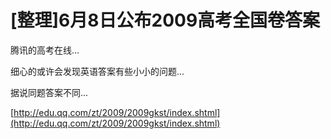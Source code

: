 # [整理]6月8日公布2009高考全国卷答案

腾讯的高考在线...

细心的或许会发现英语答案有些小小的问题...

据说同题答案不同... 

[http://edu.qq.com/zt/2009/2009gkst/index.shtml](http://edu.qq.com/zt/2009/2009gkst/index.shtml)

